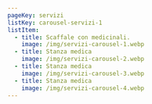 ```yaml
---
pageKey: servizi
listKey: carousel-servizi-1
listItem:
  - title: Scaffale con medicinali.
    image: /img/servizi-carousel-1.webp
  - title: Stanza medica
    image: /img/servizi-carousel-2.webp
  - title: Stanza medica
    image: /img/servizi-carousel-3.webp
  - title: Stanza medica
    image: /img/servizi-carousel-4.webp
---
```

